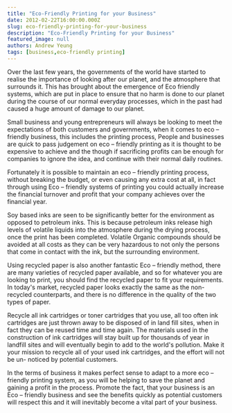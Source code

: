 ```yaml
---
title: "Eco-Friendly Printing for your Business"
date: 2012-02-22T16:00:00.000Z
slug: eco-friendly-printing-for-your-business
description: "Eco-Friendly Printing for your Business"
featured_image: null
authors: Andrew Yeung
tags: [business,eco-friendly printing]
---
```


Over the last few years, the governments of the world have started to realise the importance of looking after our planet, and the atmosphere that surrounds it. This has brought about the emergence of Eco friendly systems, which are put in place to ensure that no harm is done to our planet during the course of our normal everyday processes, which in the past had caused a huge amount of damage to our planet. 

Small business and young entrepreneurs will always be looking to meet the expectations of both customers and governments, when it comes to eco – friendly business, this includes the printing process, People and businesses are quick to pass judgement on eco – friendly printing as it is thought to be expensive to achieve and the though if sacrificing profits can be enough for companies to ignore the idea, and continue with their normal daily routines. 

Fortunately it is possible to maintain an eco – friendly printing process, without breaking the budget, or even causing any extra cost at all, in fact through using Eco – friendly systems of printing you could actually increase the financial turnover and profit that your company achieves over the financial year.

Soy based inks are seen to be significantly better for the environment as opposed to petroleum inks. This is because petroleum inks release high levels of volatile liquids into the atmosphere during the drying process, once the print has been completed. Volatile Organic compounds should be avoided at all costs as they can be very hazardous to not only the persons that come in contact with the ink, but the surrounding environment. 

Using recycled paper is also another fantastic Eco – friendly method, there are many varieties of recycled paper available, and so for whatever you are looking to print, you should find the recycled paper to fit your requirements. In today's market, recycled paper looks exactly the same as the non-recycled counterparts, and there is no difference in the quality of the two types of paper. 

Recycle all ink cartridges or toner cartridges that you use, all too often ink cartridges are just thrown away to be disposed of in land fill sites, when in fact they can be reused time and time again. The materials used in the construction of ink cartridges will stay built up for thousands of year in landfill sites and will eventually begin to add to the world's pollution. Make it your mission to recycle all of your used ink cartridges, and the effort will not be un- noticed by potential customers.  
  
In the terms of business it makes perfect sense to adapt to a more eco – friendly printing system, as you will be helping to save the planet and gaining a profit in the process. Promote the fact, that your business is an Eco – friendly business and see the benefits quickly as potential customers will respect this and it will inevitably become a vital part of your business.